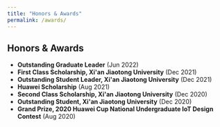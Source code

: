 ```yaml
---
title: "Honors & Awards"
permalink: /awards/
---
```


## Honors & Awards

- **Outstanding Graduate Leader** (Jun 2022)
- **First Class Scholarship, Xi'an Jiaotong University** (Dec 2021)
- **Outstanding Student Leader, Xi'an Jiaotong University** (Dec 2021)
- **Huawei Scholarship** (Aug 2021)
- **Second Class Scholarship, Xi'an Jiaotong University** (Dec 2020)
- **Outstanding Student, Xi'an Jiaotong University** (Dec 2020)
- **Grand Prize, 2020 Huawei Cup National Undergraduate IoT Design Contest** (Aug 2020) 